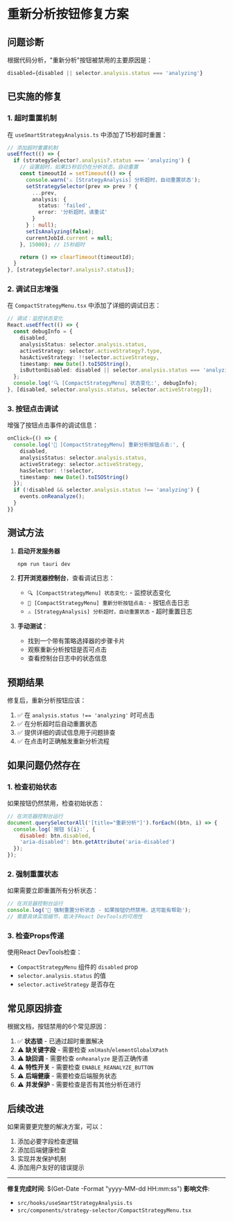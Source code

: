 # 重新分析按钮修复方案

## 问题诊断

根据代码分析，"重新分析"按钮被禁用的主要原因是：

```typescript
disabled={disabled || selector.analysis.status === 'analyzing'}
```

## 已实施的修复

### 1. 超时重置机制

在 `useSmartStrategyAnalysis.ts` 中添加了15秒超时重置：

```typescript
// 添加超时重置机制
useEffect(() => {
  if (strategySelector?.analysis?.status === 'analyzing') {
    // 设置超时，如果15秒后仍在分析状态，自动重置
    const timeoutId = setTimeout(() => {
      console.warn('⚠️ [StrategyAnalysis] 分析超时，自动重置状态');
      setStrategySelector(prev => prev ? {
        ...prev,
        analysis: {
          status: 'failed',
          error: '分析超时，请重试'
        }
      } : null);
      setIsAnalyzing(false);
      currentJobId.current = null;
    }, 15000); // 15秒超时

    return () => clearTimeout(timeoutId);
  }
}, [strategySelector?.analysis?.status]);
```

### 2. 调试日志增强

在 `CompactStrategyMenu.tsx` 中添加了详细的调试日志：

```typescript
// 调试：监控状态变化
React.useEffect(() => {
  const debugInfo = {
    disabled,
    analysisStatus: selector.analysis.status,
    activeStrategy: selector.activeStrategy?.type,
    hasActiveStrategy: !!selector.activeStrategy,
    timestamp: new Date().toISOString(),
    isButtonDisabled: disabled || selector.analysis.status === 'analyzing'
  };
  console.log('🔍 [CompactStrategyMenu] 状态变化:', debugInfo);
}, [disabled, selector.analysis.status, selector.activeStrategy]);
```

### 3. 按钮点击调试

增强了按钮点击事件的调试信息：

```typescript
onClick={() => {
  console.log('🔄 [CompactStrategyMenu] 重新分析按钮点击:', {
    disabled,
    analysisStatus: selector.analysis.status,
    activeStrategy: selector.activeStrategy,
    hasSelector: !!selector,
    timestamp: new Date().toISOString()
  });
  if (!disabled && selector.analysis.status !== 'analyzing') {
    events.onReanalyze();
  }
}}
```

## 测试方法

1. **启动开发服务器**
   ```bash
   npm run tauri dev
   ```

2. **打开浏览器控制台**，查看调试日志：
   - `🔍 [CompactStrategyMenu] 状态变化:` - 监控状态变化
   - `🔄 [CompactStrategyMenu] 重新分析按钮点击:` - 按钮点击日志
   - `⚠️ [StrategyAnalysis] 分析超时，自动重置状态` - 超时重置日志

3. **手动测试**：
   - 找到一个带有策略选择器的步骤卡片
   - 观察重新分析按钮是否可点击
   - 查看控制台日志中的状态信息

## 预期结果

修复后，重新分析按钮应该：

1. ✅ 在 `analysis.status !== 'analyzing'` 时可点击
2. ✅ 在分析超时后自动重置状态
3. ✅ 提供详细的调试信息用于问题排查
4. ✅ 在点击时正确触发重新分析流程

## 如果问题仍然存在

### 1. 检查初始状态

如果按钮仍然禁用，检查初始状态：

```javascript
// 在浏览器控制台运行
document.querySelectorAll('[title="重新分析"]').forEach((btn, i) => {
  console.log(`按钮 ${i}:`, {
    disabled: btn.disabled,
    'aria-disabled': btn.getAttribute('aria-disabled')
  });
});
```

### 2. 强制重置状态

如果需要立即重置所有分析状态：

```javascript
// 在浏览器控制台运行
console.log('🚨 强制重置分析状态 - 如果按钮仍然禁用，这可能有帮助');
// 需要具体实现细节，取决于React DevTools的可用性
```

### 3. 检查Props传递

使用React DevTools检查：
- `CompactStrategyMenu` 组件的 `disabled` prop
- `selector.analysis.status` 的值
- `selector.activeStrategy` 是否存在

## 常见原因排查

根据文档，按钮禁用的6个常见原因：

1. ✅ **状态锁** - 已通过超时重置解决
2. ⚠️ **缺关键字段** - 需要检查 `xmlHash`/`elementGlobalXPath`
3. ⚠️ **缺回调** - 需要检查 `onReanalyze` 是否正确传递
4. ⚠️ **特性开关** - 需要检查 `ENABLE_REANALYZE_BUTTON`
5. ⚠️ **后端健康** - 需要检查后端服务状态
6. ⚠️ **并发保护** - 需要检查是否有其他分析在进行

## 后续改进

如果需要更完整的解决方案，可以：

1. 添加必要字段检查逻辑
2. 添加后端健康检查
3. 实现并发保护机制
4. 添加用户友好的错误提示

---

**修复完成时间**: $(Get-Date -Format "yyyy-MM-dd HH:mm:ss")
**影响文件**: 
- `src/hooks/useSmartStrategyAnalysis.ts`
- `src/components/strategy-selector/CompactStrategyMenu.tsx`